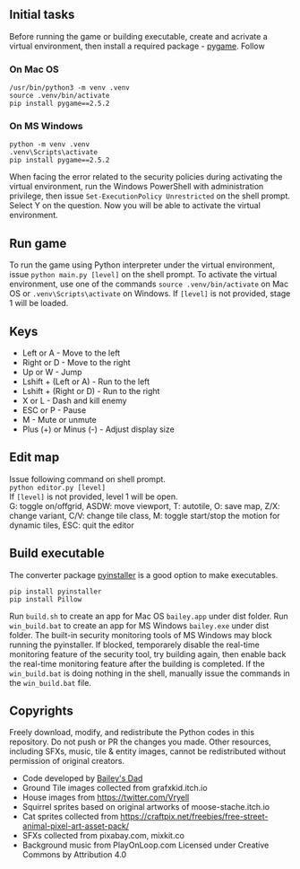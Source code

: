 ## Initial tasks
Before running the game or building executable, create and acrivate a virtual environment, then install
a required package - [pygame](https://www.pygame.org/). Follow 

### On Mac OS
```
/usr/bin/python3 -m venv .venv
source .venv/bin/activate
pip install pygame==2.5.2 
```

### On MS Windows
```
python -m venv .venv
.venv\Scripts\activate
pip install pygame==2.5.2 
```   
When facing the error related to the security policies during activating the virtual environment, 
run the Windows PowerShell with administration privilege, then issue ```Set-ExecutionPolicy Unrestricted``` 
on the shell prompt. Select Y on the question. Now you will be able to activate the virtual environment.

## Run game   
To run the game using Python interpreter under the virtual environment, issue ```python main.py [level]``` 
on the shell prompt. To activate the virtual environment, use one of the commands ```source .venv/bin/activate``` 
on Mac OS or ```.venv\Scripts\activate``` on Windows.  If ```[level]``` is not provided, stage 1 will be loaded.    

## Keys
* Left or A - Move to the left   
* Right or D - Move to the right   
* Up or W - Jump   
* Lshift + (Left or A) - Run to the left   
* Lshift + (Right or D) - Run to the right   
* X or L - Dash and kill enemy   
* ESC or P - Pause   
* M - Mute or unmute   
* Plus (+) or Minus (-) - Adjust display size   

## Edit map
Issue following command on shell prompt.   
```python editor.py [level]```   
If ```[level]``` is not provided, level 1 will be open.   
G: toggle on/offgrid, ASDW: move viewport, T: autotile, O: save map, Z/X: change variant, C/V: change tile class, M: toggle start/stop the motion for dynamic tiles, ESC: quit the editor
  
## Build executable
The converter package [pyinstaller](https://pyinstaller.org/en/stable/) is a good option to make executables.   
```
pip install pyinstaller
pip install Pillow
```   
Run ```build.sh``` to create an app for Mac OS ```bailey.app``` under dist folder. 
Run ```win_build.bat``` to create an app for MS Windows ```bailey.exe``` under dist folder. 
The built-in security monitoring tools of MS Windows may block running the pyinstaller. 
If blocked, temporarely disable the real-time monitoring feature of the security tool, try building again, then enable back the real-time monitoring feature after the building is completed. If the ```win_build.bat``` is doing nothing in the shell, manually issue the commands in the ```win_build.bat``` file.

## Copyrights
Freely download, modify, and redistribute the Python codes in this repository. Do not push or PR the changes you made. Other resources, including SFXs, music, tile & entity images, cannot be redistributed without permission of original creators.  
* Code developed by [Bailey's Dad](https://github.com/chiho80/bailey)  
* Ground Tile images collected from grafxkid.itch.io  
* House images from https://twitter.com/Vryell
* Squirrel sprites based on original artworks of moose-stache.itch.io  
* Cat sprites collected from https://craftpix.net/freebies/free-street-animal-pixel-art-asset-pack/
* SFXs collected from pixabay.com, mixkit.co  
* Background music from PlayOnLoop.com Licensed under Creative Commons by Attribution 4.0